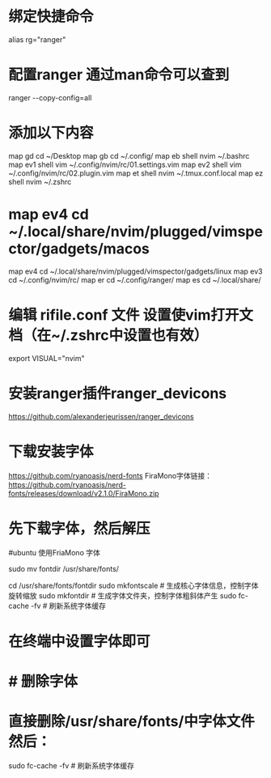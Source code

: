 # 绑定快捷命令
alias rg="ranger"

# 配置ranger 通过man命令可以查到
ranger --copy-config=all

# 添加以下内容
map gd cd ~/Desktop
map gb cd ~/.config/
map eb shell nvim ~/.bashrc
map ev1 shell vim ~/.config/nvim/rc/01.settings.vim
map ev2 shell vim ~/.config/nvim/rc/02.plugin.vim
map et shell nvim ~/.tmux.conf.local
map ez shell nvim ~/.zshrc
# map ev4 cd ~/.local/share/nvim/plugged/vimspector/gadgets/macos
map ev4 cd ~/.local/share/nvim/plugged/vimspector/gadgets/linux
map ev3 cd ~/.config/nvim/rc/
map er cd ~/.config/ranger/
map es cd ~/.local/share/

# 编辑 rifile.conf 文件 设置使vim打开文档（在~/.zshrc中设置也有效）
export VISUAL="nvim"

# 安装ranger插件ranger_devicons
https://github.com/alexanderjeurissen/ranger_devicons

# 下载安装字体
https://github.com/ryanoasis/nerd-fonts
FiraMono字体链接： https://github.com/ryanoasis/nerd-fonts/releases/download/v2.1.0/FiraMono.zip
# 先下载字体，然后解压
#ubuntu 使用FriaMono 字体

sudo mv fontdir /usr/share/fonts/

cd /usr/share/fonts/fontdir
sudo mkfontscale # 生成核心字体信息，控制字体旋转缩放
sudo mkfontdir # 生成字体文件夹，控制字体粗斜体产生
sudo fc-cache -fv # 刷新系统字体缓存

# 在终端中设置字体即可

# # 删除字体
# 直接删除/usr/share/fonts/中字体文件 然后：
sudo fc-cache -fv # 刷新系统字体缓存
